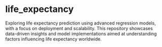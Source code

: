 # life_expectancy
Exploring life expectancy prediction using advanced regression models, with a focus on deployment and scalability. This repository showcases data-driven insights and model implementations aimed at understanding factors influencing life expectancy worldwide.
